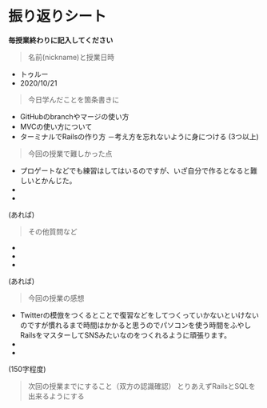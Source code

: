 # 振り返りシート

**毎授業終わりに記入してください**

> 名前(nickname)と授業日時
- トゥルー
- 2020/10/21


> 今日学んだことを箇条書きに
- GitHubのbranchやマージの使い方
- MVCの使い方について
- ターミナルでRailsの作り方
－考え方を忘れないように身につける
(3つ以上)

> 今回の授業で難しかった点
- プロゲートなどでも練習はしてはいるのですが、いざ自分で作るとなると難しいとかんじた。
- 
- 
(あれば)

> その他質問など
- 
- 
- 
(あれば)

> 今回の授業の感想
- Twitterの模倣をつくるとことで復習などをしてつくっていかないといけないのですが慣れるまで時間はかかると思うのでパソコンを使う時間をふやしRailsをマスターしてSNSみたいなのをつくれるように頑張ります。
- 
- 
(150字程度)

> 次回の授業までにすること（双方の認識確認）
とりあえずRailsとSQLを出来るようにする
